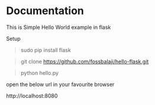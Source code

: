 Documentation
===========

This is Simple Hello World example in flask


Setup

> sudo pip install flask

> git clone https://github.com/fossbalaji/hello-flask.git

> python hello.py

open the below url in your favourite browser

http://localhost:8080




